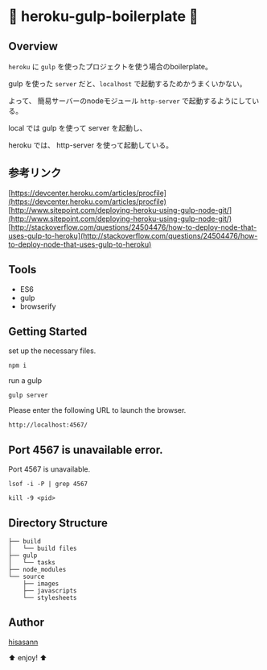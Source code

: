 :lipstick: heroku-gulp-boilerplate :lipstick:
===============

## Overview

`heroku` に `gulp` を使ったプロジェクトを使う場合のboilerplate。

gulp を使った `server` だと、`localhost` で起動するためかうまくいかない。

よって、 簡易サーバーのnodeモジュール `http-server` で起動するようにしている。

local では gulp を使って server を起動し、

heroku では、 http-server を使って起動している。

## 参考リンク

[https://devcenter.heroku.com/articles/procfile](https://devcenter.heroku.com/articles/procfile)
[http://www.sitepoint.com/deploying-heroku-using-gulp-node-git/](http://www.sitepoint.com/deploying-heroku-using-gulp-node-git/)
[http://stackoverflow.com/questions/24504476/how-to-deploy-node-that-uses-gulp-to-heroku](http://stackoverflow.com/questions/24504476/how-to-deploy-node-that-uses-gulp-to-heroku)

## Tools

* ES6
* gulp
* browserify

## Getting Started

set up the necessary files.

    npm i

run a gulp

    gulp server

Please enter the following URL to launch the browser.

    http://localhost:4567/

## Port 4567 is unavailable error.

Port 4567 is unavailable.

    lsof -i -P | grep 4567

    kill -9 <pid>

## Directory Structure

    ├── build
    │   └── build files
    ├── gulp
    │   └── tasks
    ├── node_modules
    └── source
        ├── images
        ├── javascripts
        └── stylesheets

## Author

[hisasann](https://github.com/hisasann)

:arrow_up: enjoy! :arrow_up:
